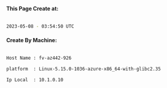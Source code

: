 
   
#### This Page Create at:

```bash

2023-05-08 - 03:54:50 UTC

```

#### Create By Machine:

```bash

Host Name : fv-az442-926

platform  : Linux-5.15.0-1036-azure-x86_64-with-glibc2.35

Ip Local  : 10.1.0.10

```


